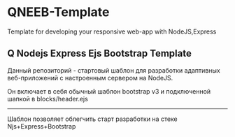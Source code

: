 # QNEEB-Template
Template for developing your responsive web-app with NodeJS,Express
<h2>Q Nodejs Express Ejs Bootstrap Template</h2>
<p>Данный репозиторий - стартовый шаблон для разработки адаптивных веб-приложений с настроенным сервером на NodeJS. </p>
<p>Он включает в себя обычный шаблон bootstrap v3 и подключенной шапкой в blocks/header.ejs</p>
<hr><p>Шаблон позволяет облегчить старт разработки на стеке Njs+Express+Bootstrap</p>
